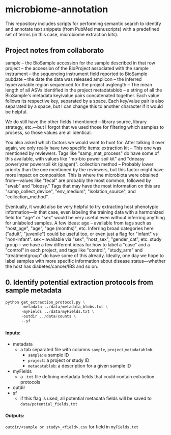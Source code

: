 # microbiome-annotation
This repository includes scripts for performing semantic search to identify and annotate text snippets (from PubMed manuscripts) with a predefined set of terms (in this case, microbiome extraction kits).

## Project notes from collaborato
sample – the BioSample accession for the sample described in that row
project – the accession of the BioProject associated with the sample
instrument – the sequencing instrument field reported to BioSample
pubdate – the date the data was released
amplicon – the inferred hypervariable region sequenced for the project
avglength – The mean length of all ASVs identified in the project
metadatablob – a string of all the BioSample's metadata key/value pairs concatenated together. Each value follows its respective key, separated by a space.
Each key/value pair is also separated by a space, but I can change this to another character if it would be helpful.
 
We do still have the other fields I mentioned—library source, library strategy, etc.—but I forgot that we used those for filtering which samples to process, so those values are all identical.
 
You also asked which factors we would want to hunt for. After talking it over again, we only really have two specific items:
extraction kit – This one was mentioned by reviewers. Tags like "samp_mat_process" do have some of this available, with values like "mo-bio power soil kit" and "dneasy powerlyzer powersoil kit (qiagen)".
collection method – Probably lower priority than the one mentioned by the reviewers, but this factor might have more impact on composition. This is where the microbiota were obtained from—values like "fecal" are probably the most common, followed by "swab" and "biopsy."
Tags that may have the most information on this are "samp_collect_device", "env_medium", "isolation_source", and "collection_method".
 
Eventually, it would also be very helpful to try extracting host phenotypic information—in that case, even labeling the training data with a harmonized field for "age" or "sex" would be very useful even without inferring anything for unlabeled samples. A few ideas:
age – available from tags such as "host_age", "age", "age (months)", etc. Inferring broad categories here ("adult", "juvenile") could be useful too, or even just a flag for "infant" vs "non-infant".
sex – available via "sex", "host_sex", "gender_cat", etc.
study group – we have a few different ideas for how to label a "case" and a "control" in each project, and tags like "control", "study_arm" and "treatmentgroup" do have some of this already.
Ideally, one day we hope to label samples with more specific information about disease status—whether the host has diabetes/cancer/IBS and so on.


## 0. Identify potential extraction protocols from sample metadata

```python
python get_extraction_protocol.py \
       -metadata ../data/metadata_blobs.txt \
       -myFields ../data/myFields.txt \
       -outdir ../data/counts \
       --sf
```

#### Inputs:
- metadata
  - a tab separated file with columns `sample`, `project`,`metadatablob`.
    - `sample`: a sample ID
    - `project`: a project or study ID
    - `metadatablob`: a description for a given sample ID
- myFields
  - a `.txt` file defining metadata fields that could contain extraction protocols
- outdir
- sf
  - if this flag is used, all potential metadata fields will be saved to `data/potential_fields.txt`

#### Outputs:
`outdir/<sample or study>_<field>.csv` for field in `myFields.txt`
